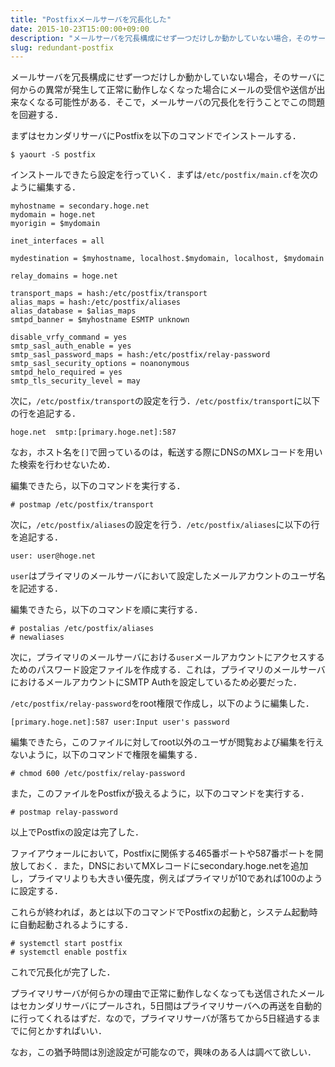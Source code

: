 ```yaml
---
title: "Postfixメールサーバを冗長化した"
date: 2015-10-23T15:00:00+09:00
description: "メールサーバを冗長構成にせず一つだけしか動かしていない場合，そのサーバに何からの異常が発生して正常に動作しなくなった場合にメールの受信や送信が出来なくなる可能性がある．そこで，メールサーバの冗長化を行うことでこの問題を回避する．"
slug: redundant-postfix
---
```


メールサーバを冗長構成にせず一つだけしか動かしていない場合，そのサーバに何からの異常が発生して正常に動作しなくなった場合にメールの受信や送信が出来なくなる可能性がある．そこで，メールサーバの冗長化を行うことでこの問題を回避する．

まずはセカンダリサーバにPostfixを以下のコマンドでインストールする．

```
$ yaourt -S postfix
```

インストールできたら設定を行っていく．まずは`/etc/postfix/main.cf`を次のように編集する．

```
myhostname = secondary.hoge.net
mydomain = hoge.net
myorigin = $mydomain

inet_interfaces = all

mydestination = $myhostname, localhost.$mydomain, localhost, $mydomain

relay_domains = hoge.net

transport_maps = hash:/etc/postfix/transport
alias_maps = hash:/etc/postfix/aliases
alias_database = $alias_maps
smtpd_banner = $myhostname ESMTP unknown

disable_vrfy_command = yes
smtp_sasl_auth_enable = yes
smtp_sasl_password_maps = hash:/etc/postfix/relay-password
smtp_sasl_security_options = noanonymous
smtpd_helo_required = yes
smtp_tls_security_level = may
```

次に，`/etc/postfix/transport`の設定を行う．`/etc/postfix/transport`に以下の行を追記する．

```
hoge.net  smtp:[primary.hoge.net]:587
```

なお，ホスト名を`[]`で囲っているのは，転送する際にDNSのMXレコードを用いた検索を行わせないため．

編集できたら，以下のコマンドを実行する．

```
# postmap /etc/postfix/transport
```

次に，`/etc/postfix/aliases`の設定を行う．`/etc/postfix/aliases`に以下の行を追記する．

```
user: user@hoge.net
```

`user`はプライマリのメールサーバにおいて設定したメールアカウントのユーザ名を記述する．

編集できたら，以下のコマンドを順に実行する．

```
# postalias /etc/postfix/aliases
# newaliases
```

次に，プライマリのメールサーバにおける`user`メールアカウントにアクセスするためのパスワード設定ファイルを作成する．これは，プライマリのメールサーバにおけるメールアカウントにSMTP Authを設定しているため必要だった．

`/etc/postfix/relay-password`をroot権限で作成し，以下のように編集した．

```
[primary.hoge.net]:587 user:Input user's password
```

編集できたら，このファイルに対してroot以外のユーザが閲覧および編集を行えないように，以下のコマンドで権限を編集する．

```
# chmod 600 /etc/postfix/relay-password
```

また，このファイルをPostfixが扱えるように，以下のコマンドを実行する．

```
# postmap relay-password
```

以上でPostfixの設定は完了した．

ファイアウォールにおいて，Postfixに関係する465番ポートや587番ポートを開放しておく．また，DNSにおいてMXレコードにsecondary.hoge.netを追加し，プライマリよりも大きい優先度，例えばプライマリが10であれば100のように設定する．

これらが終われば，あとは以下のコマンドでPostfixの起動と，システム起動時に自動起動されるようにする．

```
# systemctl start postfix
# systemctl enable postfix
```

これで冗長化が完了した．

プライマリサーバが何らかの理由で正常に動作しなくなっても送信されたメールはセカンダリサーバにプールされ，5日間はプライマリサーバへの再送を自動的に行ってくれるはずだ．なので，プライマリサーバが落ちてから5日経過するまでに何とかすればいい．

なお，この猶予時間は別途設定が可能なので，興味のある人は調べて欲しい．

